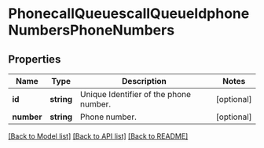 # PhonecallQueuescallQueueIdphoneNumbersPhoneNumbers

## Properties
Name | Type | Description | Notes
------------ | ------------- | ------------- | -------------
**id** | **string** | Unique Identifier of the phone number. | [optional] 
**number** | **string** | Phone number. | [optional] 

[[Back to Model list]](../README.md#documentation-for-models) [[Back to API list]](../README.md#documentation-for-api-endpoints) [[Back to README]](../README.md)


